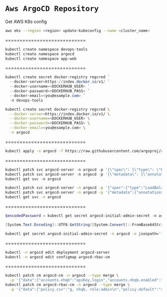 ```Aws ArgoCD Repository ```
============================
Get AWS K8s config
```bash
aws eks --region <region> update-kubeconfig --name <cluster_name>
```

============================
```bash
kubectl create namespace devops-tools
kubectl create namespace argocd
kubectl create namespace app-web
```

============================
```powershell
kubectl create secret docker-registry regcred `
  --docker-server=https://index.docker.io/v1/ `
  --docker-username=<DOCKERHUB_USER> `
  --docker-password=<DOCKERHUB_PASS> `
  --docker-email=<you@example.com> `
  -n devops-tools
```

```bash
kubectl create secret docker-registry regcred \
  --docker-server=https://index.docker.io/v1/ \
  --docker-username=<DOCKERHUB_USER> \
  --docker-password=<DOCKERHUB_PASS> \
  --docker-email=<you@example.com> \
  -n argocd
```

============================
```bash
kubectl apply -n argocd -f https://raw.githubusercontent.com/argoproj/argo-cd/stable/manifests/install.yaml
```

============================
```powershell
kubectl patch svc argocd-server -n argocd -p '{\"spec\": {\"type\": \"LoadBalancer\"}}'
kubectl patch svc argocd-server -n argocd -p '{\"metadata\": {\"annotations\": {\"service.beta.kubernetes.io/aws-load-balancer-type\": \"nlb\", \"service.beta.kubernetes.io/aws-load-balancer-cross-zone-load-balancing-enabled\": \"true\"}}}'
kubectl get svc -n argocd
```

```bash
kubectl patch svc argocd-server -n argocd -p '{"spec":{"type":"LoadBalancer"}}'
kubectl patch svc argocd-server -n argocd -p '{"metadata":{"annotations":{"service.beta.kubernetes.io/aws-load-balancer-type":"nlb","service.beta.kubernetes.io/aws-load-balancer-cross-zone-load-balancing-enabled":"true"}}}'
kubectl get svc -n argocd
```

============================
```powershell
$encodedPassword = kubectl get secret argocd-initial-admin-secret -n argocd -o jsonpath="{.data.password}"

[System.Text.Encoding]::UTF8.GetString([System.Convert]::FromBase64String($encodedPassword))
```

```bash
kubectl get secret argocd-initial-admin-secret -n argocd -o jsonpath='{.data.password}' | base64 -d; echo
```

============================
```bash
kubectl -n argocd edit deployment argocd-server
kubectl -n argocd edit configmap argocd-rbac-cm
```

============================
```bash
kubectl patch cm argocd-cm -n argocd --type merge \
  -p '{"data":{"accounts.nhqb":"apiKey,login","accounts.nhqb.enabled":"true"}}'
kubectl patch cm argocd-rbac-cm -n argocd --type merge \
  -p '{"data":{"policy.csv":"g, nhqb, role:admin\n","policy.default":"role:readonly"}}'
```


